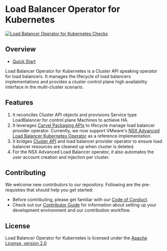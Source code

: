 # Load Balancer Operator for Kubernetes

[![Load Balancer Operator for Kubernetes Checks](https://github.com/vmware-samples/load-balancer-operator-for-kubernetes/actions/workflows/actions.yml/badge.svg)](https://github.com/vmware-samples/load-balancer-operator-for-kubernetes/actions/workflows/actions.yml)

## Overview

- [Quick Start](./docs/quick-start.md)

Load Balancer Operator for Kubernetes is a Cluster API speaking operator for load balancers. It manages the lifecycle of load balancers implementations and provides a cluster control plane high availability interface in the multi-cluster scenario. 

## Features

1. It reconciles Cluster API objects and provisions Service type LoadBalancer for control plane Machines to achieve HA.
2. It leverages [Carvel Packaging APIs](https://carvel.dev/kapp-controller/docs/latest/packaging) to lifecycle manage load balancer provider operator. Currently, we now support VMware's [NSX Advanced Load Balancer Kubernetes Operator](https://github.com/vmware/load-balancer-and-ingress-services-for-kubernetes) as a reference implementation.
3. It bridges [Cluster API](https://cluster-api.sigs.k8s.io/) and load balancer provider operator to ensure load balancer resources are cleaned up when cluster is deleted.
4. For the NSX Advanced Load Balancer operator, it also automates the user account creation and injection per cluster.

## Contributing

We welcome new contributors to our repository. Following are the pre-requisties that should help
you get started:

- Before contributing, please get familiar with our
[Code of Conduct](CODE-OF-CONDUCT.md).
- Check out our [Contributor Guide](CONTRIBUTING.md) for information
about setting up your development environment and our contribution workflow.

## License

Load Balancer Operator for Kubernetes is licensed under the [Apache License, version 2.0](LICENSE.txt)
